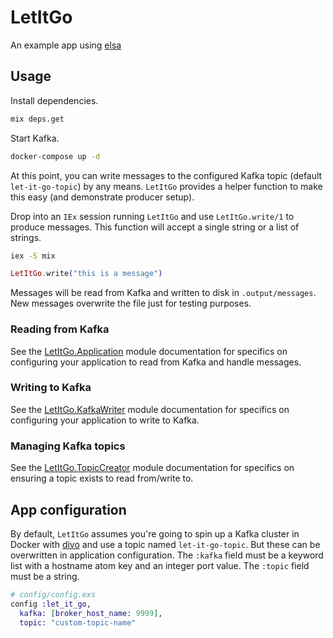 # LetItGo

An example app using [elsa](https://hex.pm/packages/elsa)

## Usage

Install dependencies.

```sh
mix deps.get
```

Start Kafka.

```sh
docker-compose up -d
```

At this point, you can write messages to the configured Kafka topic (default `let-it-go-topic`) by any means. `LetItGo` provides a helper function to make this easy (and demonstrate producer setup).

Drop into an `IEx` session running `LetItGo` and use `LetItGo.write/1` to produce messages. This function will accept a single string or a list of strings.

```sh
iex -S mix
```

```elixir
LetItGo.write("this is a message")
```

Messages will be read from Kafka and written to disk in `.output/messages`. New messages overwrite the file just for testing purposes.

### Reading from Kafka

See the [LetItGo.Application](lib/let_it_go/application.ex) module documentation for specifics on configuring your application to read from Kafka and handle messages.

### Writing to Kafka

See the [LetItGo.KafkaWriter](lib/let_it_go/kafka_writer.ex) module documentation for specifics on configuring your application to write to Kafka.

### Managing Kafka topics

See the [LetItGo.TopicCreator](lib/let_it_go/topic_creator.ex) module documentation for specifics on ensuring a topic exists to read from/write to.

## App configuration

By default, `LetItGo` assumes you're going to spin up a Kafka cluster in Docker with [divo](https://hex.pm/packages/divo) and use a topic named `let-it-go-topic`. But these can be overwritten in application configuration. The `:kafka` field must be a keyword list with a hostname atom key and an integer port value. The `:topic` field must be a string.

```elixir
# config/config.exs
config :let_it_go,
  kafka: [broker_host_name: 9999],
  topic: "custom-topic-name"
```
